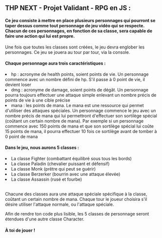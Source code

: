 <h2>THP NEXT - Projet Validant - RPG en JS :</h2>

<h4>Ce jeu consiste à mettre en place plusieurs personnages qui pourront se taper dessus comme tout personnage de jeu vidéo qui se respecte. Chacun de ces personnages, en fonction de sa classe, sera capable de faire une action qui lui est propre.</h4>

<p>Une fois que toutes les classes sont créées, le jeu devra englober les personnages. Ce jeu se jouera au tour par tour, via la console.</p>

<h4>Chaque personnage aura trois caractéristiques :</h4>

<li>hp : acronyme de health points, soient points de vie. Un personnage commence avec un nombre défini de hp. S'il passe à 0 point de vie, il devient loser</li>
<li>dmg : acronyme de damage, soient points de dégât. Un personnage pourra toujours effectuer une attaque simple enlevant un nombre précis de points de vie à une cible précise</li>
<li>mana : les points de mana. Le mana est une ressource qui permet d'utiliser des attaques spéciales. Un personnage commence le jeu avec un nombre précis de mana qui lui permettront d'effectuer son sortilège spécial (coûtant un certain nombre de mana). Par exemple si un personnage commence avec 150 points de mana et que son sortilège spécial lui coûte 15 points de mana, il pourra effectuer 10 fois ce sortilège avant de tomber à 0 point de mana</li>

<h4>Dans le jeu, nous aurons 5 classes :</h4>

<li>La classe Fighter (combattant équilibré sous tous les bords)</li>
<li>La classe Paladin (chevalier puissant et défensif)</li>
<li>La classe Monk (prêtre qui peut se guérir)</li>
<li>La classe Berzerker (bourrin avec une attaque élevée)</li>
<li>La classe Assassin (rusé et fourbe)</li>

<br>
<p>Chacune des classes aura une attaque spéciale spécifique à la classe, coûtant un certain nombre de mana. Chaque tour le joueur choisira s'il désire utiliser l'attaque normale, ou l'attaque spéciale.</p>

<p>Afin de rendre ton code plus lisible, les 5 classes de personnage seront étendues d'une autre classe Character.</p>

<h4> À toi de jouer ! </h4>